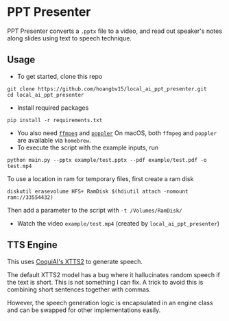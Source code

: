 # PPT Presenter

PPT Presenter converts a `.pptx` file to a video, and read out speaker's notes along slides using text to speech technique.

## Usage

* To get started, clone this repo
```
git clone https://github.com/hoangbv15/local_ai_ppt_presenter.git
cd local_ai_ppt_presenter
```
* Install required packages
```
pip install -r requirements.txt
```
* You also need [`ffmpeg`](https://github.com/adaptlearning/adapt_authoring/wiki/Installing-FFmpeg) and [`poppler`](https://poppler.freedesktop.org/)
On macOS, both `ffmpeg` and `poppler` are available via `homebrew`.
* To execute the script with the example inputs, run
```
python main.py --pptx example/test.pptx --pdf example/test.pdf -o test.mp4
```
To use a location in ram for temporary files, first create a ram disk
```
diskutil erasevolume HFS+ RamDisk $(hdiutil attach -nomount ram://33554432)
```
Then add a parameter to the script with `-t /Volumes/RamDisk/`

* Watch the video `example/test.mp4` (created by `local_ai_ppt_presenter`)

## TTS Engine
This uses [CoquiAI's XTTS2](https://github.com/coqui-ai/TTS) to generate speech.

The default XTTS2 model has a bug where it hallucinates random speech if the text is short. This is not something I can fix. A trick to avoid this is combining short sentences together with commas.

However, the speech generation logic is encapsulated in an engine class and can be swapped for other implementations easily.